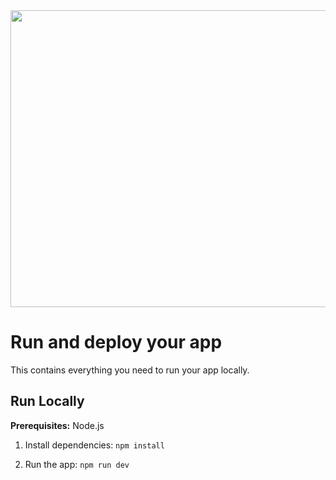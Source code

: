 <div align="center">
<img width="1200" height="475" alt="GHBanner" src="https://media.tenor.com/rjpafaTNRVQAAAAC/war-cat.gif" />
</div>

# Run and deploy your  app

This contains everything you need to run your app locally.


## Run Locally

**Prerequisites:**  Node.js


1. Install dependencies:
   `npm install`

2. Run the app:
   `npm run dev`
